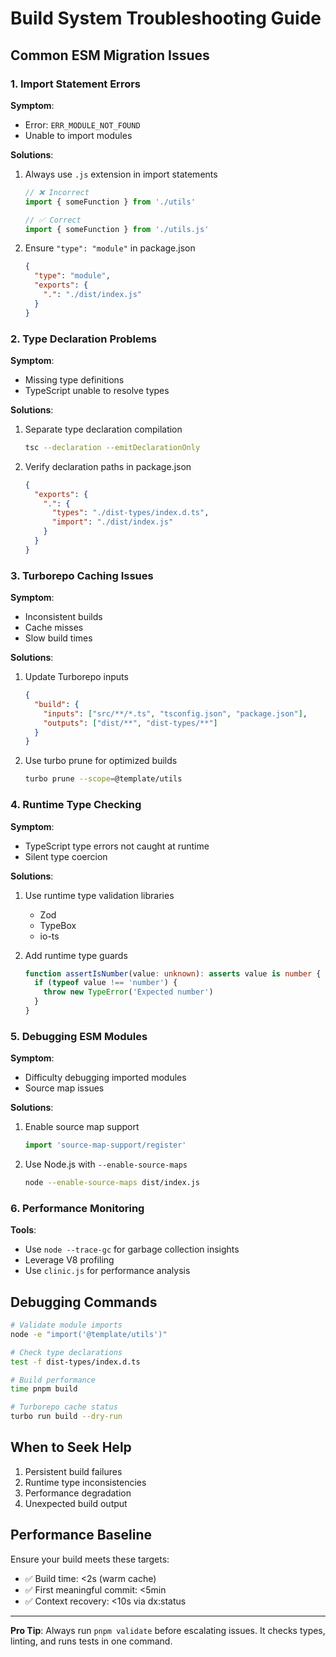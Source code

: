 # Build System Troubleshooting Guide

## Common ESM Migration Issues

### 1. Import Statement Errors

**Symptom**:

- Error: `ERR_MODULE_NOT_FOUND`
- Unable to import modules

**Solutions**:

1. Always use `.js` extension in import statements

   ```typescript
   // ❌ Incorrect
   import { someFunction } from './utils'

   // ✅ Correct
   import { someFunction } from './utils.js'
   ```

2. Ensure `"type": "module"` in package.json
   ```json
   {
     "type": "module",
     "exports": {
       ".": "./dist/index.js"
     }
   }
   ```

### 2. Type Declaration Problems

**Symptom**:

- Missing type definitions
- TypeScript unable to resolve types

**Solutions**:

1. Separate type declaration compilation

   ```bash
   tsc --declaration --emitDeclarationOnly
   ```

2. Verify declaration paths in package.json
   ```json
   {
     "exports": {
       ".": {
         "types": "./dist-types/index.d.ts",
         "import": "./dist/index.js"
       }
     }
   }
   ```

### 3. Turborepo Caching Issues

**Symptom**:

- Inconsistent builds
- Cache misses
- Slow build times

**Solutions**:

1. Update Turborepo inputs

   ```json
   {
     "build": {
       "inputs": ["src/**/*.ts", "tsconfig.json", "package.json"],
       "outputs": ["dist/**", "dist-types/**"]
     }
   }
   ```

2. Use turbo prune for optimized builds
   ```bash
   turbo prune --scope=@template/utils
   ```

### 4. Runtime Type Checking

**Symptom**:

- TypeScript type errors not caught at runtime
- Silent type coercion

**Solutions**:

1. Use runtime type validation libraries
   - Zod
   - TypeBox
   - io-ts

2. Add runtime type guards
   ```typescript
   function assertIsNumber(value: unknown): asserts value is number {
     if (typeof value !== 'number') {
       throw new TypeError('Expected number')
     }
   }
   ```

### 5. Debugging ESM Modules

**Symptom**:

- Difficulty debugging imported modules
- Source map issues

**Solutions**:

1. Enable source map support

   ```typescript
   import 'source-map-support/register'
   ```

2. Use Node.js with `--enable-source-maps`
   ```bash
   node --enable-source-maps dist/index.js
   ```

### 6. Performance Monitoring

**Tools**:

- Use `node --trace-gc` for garbage collection insights
- Leverage V8 profiling
- Use `clinic.js` for performance analysis

## Debugging Commands

```bash
# Validate module imports
node -e "import('@template/utils')"

# Check type declarations
test -f dist-types/index.d.ts

# Build performance
time pnpm build

# Turborepo cache status
turbo run build --dry-run
```

## When to Seek Help

1. Persistent build failures
2. Runtime type inconsistencies
3. Performance degradation
4. Unexpected build output

## Performance Baseline

Ensure your build meets these targets:

- ✅ Build time: <2s (warm cache)
- ✅ First meaningful commit: <5min
- ✅ Context recovery: <10s via dx:status

---

**Pro Tip**: Always run `pnpm validate` before escalating issues. It checks
types, linting, and runs tests in one command.
